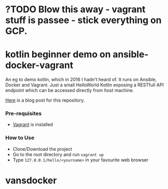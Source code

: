 # ?TODO Blow this away - vagrant stuff is passee - stick everything on GCP.

# kotlin beginner demo on ansible-docker-vagrant

An eg to demo kotlin, which in 2016 I hadn't heard of. It runs on Ansible, Docker and Vagrant.
Just a small HelloWorld Kotlin exposing a RESTfull API endpoint which can be accessed directly from host machine. 

[Here](https://vtorosyan.github.io/ansible-docker-vagrant/) is a blog post for this repository.

### Pre-requisites

* [Vagrant](https://www.vagrantup.com/docs/installation/) is installed

### How to Use

* Clone/Download the project
* Go to the root directory and run `vagrant up`
* Type `127.0.0.1/hello/<yourname>` in your favourite web browser


# vansdocker
